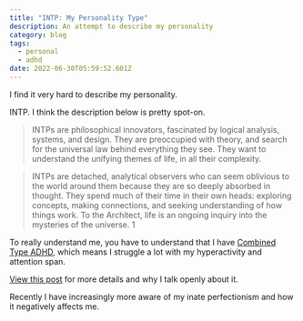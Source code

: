 ```yaml
---
title: "INTP: My Personality Type"
description: An attempt to describe my personality
category: blog
tags:
  - personal
  - adhd
date: 2022-06-30T05:59:52.601Z
---
```


I find it very hard to describe my personality.

INTP. I think the description below is pretty spot-on.

> INTPs are philosophical innovators, fascinated by logical analysis, systems, and design. They are preoccupied with theory, and search for the universal law behind everything they see. They want to understand the unifying themes of life, in all their complexity.

> INTPs are detached, analytical observers who can seem oblivious to the world around them because they are so deeply absorbed in thought. They spend much of their time in their own heads: exploring concepts, making connections, and seeking understanding of how things work. To the Architect, life is an ongoing inquiry into the mysteries of the universe. 1

To really understand me, you have to understand that I have [Combined Type ADHD](#), which means I struggle a lot with my hyperactivity and attention span.

[View this post](/adhd/) for more details and why I talk openly about it.

Recently I have increasingly more aware of my inate perfectionism and how it negatively affects me.
